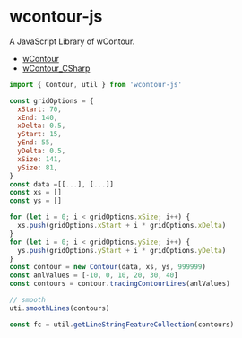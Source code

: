 # wcontour-js

A JavaScript Library of wContour.

- [wContour](https://github.com/meteoinfo/wContour)
- [wContour_CSharp](https://github.com/meteoinfo/wContour_CSharp)

```js
import { Contour, util } from 'wcontour-js'

const gridOptions = {
  xStart: 70,
  xEnd: 140,
  xDelta: 0.5,
  yStart: 15,
  yEnd: 55,
  yDelta: 0.5,
  xSize: 141,
  ySize: 81,
}
const data =[[...], [...]]
const xs = []
const ys = []

for (let i = 0; i < gridOptions.xSize; i++) {
  xs.push(gridOptions.xStart + i * gridOptions.xDelta)
}
for (let i = 0; i < gridOptions.ySize; i++) {
  ys.push(gridOptions.yStart + i * gridOptions.yDelta)
}
const contour = new Contour(data, xs, ys, 999999)
const anlValues = [-10, 0, 10, 20, 30, 40]
const contours = contour.tracingContourLines(anlValues)

// smooth
uti.smoothLines(contours)

const fc = util.getLineStringFeatureCollection(contours)
```
